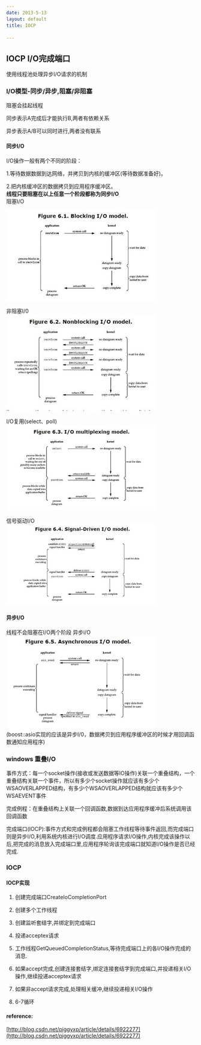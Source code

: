 ```yaml
---
date: 2013-5-13
layout: default
title: IOCP

---
```


## IOCP I/O完成端口

使用线程池处理异步I/O请求的机制

### I/O模型-同步/异步,阻塞/非阻塞
阻塞会挂起线程  

同步表示A完成后才能执行B,两者有依赖关系

异步表示A/B可以同时进行,两者没有联系  
#### 同步I/O
I/O操作一般有两个不同的阶段：  

1.等待数据数据到达网络，并拷贝到内核的缓冲区(等待数据准备好)。   

2.把内核缓冲区的数据拷贝到应用程序缓冲区。  
**线程只要阻塞在以上任意一个阶段都称为同步I/O**  
阻塞I/O  

![](https://github.com/garydai/garydai.github.com/raw/master/_posts/pic/blockiomodel.JPG)  

非阻塞I/0  
![](https://github.com/garydai/garydai.github.com/raw/master/_posts/pic/nonblockingiomodel.JPG)  

I/O复用(select、poll)  
![](https://github.com/garydai/garydai.github.com/raw/master/_posts/pic/iomultiplexingmodel.JPG)  

信号驱动I/O  
![](https://github.com/garydai/garydai.github.com/raw/master/_posts/pic/singledriveniomodel.JPG)  
#### 异步I/O
线程不会阻塞在I/O两个阶段
异步i/O  
![](https://github.com/garydai/garydai.github.com/raw/master/_posts/pic/AsynchronousIOModel.JPG)  
(boost::asio实现的应该是异步I/0，数据拷贝到应用程序缓冲区的时候才用回调函数通知应用程序)  
### windows 重叠I/O
事件方式：每一个socket操作(接收或发送数据等IO操作)关联一个重叠结构，一个重叠结构关联一个事件，所以有多少个socket操作就应该有多少个WSAOVERLAPPED结构，有多少个WSAOVERLAPPED结构就应该有多少个WSAEVENT事件  

完成例程：在重叠结构上关联一个回调函数,数据到达应用程序缓冲后系统调用该回调函数

完成端口(IOCP):事件方式和完成例程都会阻塞工作线程等待事件返回,而完成端口则是异步I/O,利用系统内核进行I/O调度.应用程序请求I/O操作,内核完成该操作以后,把完成的消息放入完成端口里,应用程序轮询该完成端口就知道I/O操作是否已经完成.  
### IOCP 
#### IOCP实现
1.  创建完成端口CreateIoCompletionPort  

2.  创建多个工作线程

3.  创建监听套结字,并绑定到完成端口

4.  投递acceptex请求

5.  工作线程GetQueuedCompletionStatus,等待完成端口上的各I/O操作完成的消息.

6.  如果accept完成,创建连接套结字,绑定连接套结字到完成端口,并投递相关I/O操作,继续投递acceptex请求

7.  如果非accept请求完成,处理相关缓冲,继续投递相关I/O操作

8.  6-7循环  
#### reference:  
[http://blog.csdn.net/piggyxp/article/details/6922277](http://blog.csdn.net/piggyxp/article/details/6922277)

